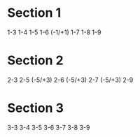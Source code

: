 # Section 1

1-3
1-4
1-5
1-6 (-1/+1)
1-7
1-8
1-9

# Section 2

2-3
2-5 (-5/+3)
2-6 (-5/+3)
2-7 (-5/+3)
2-9

# Section 3

3-3
3-4
3-5
3-6
3-7
3-8
3-9

